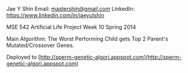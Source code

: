 Jae Y Shin
Email: mastershin@gmail.com
LinkedIn: https://www.linkedin.com/in/jaeyulshin

MSE 542 Artificial Life Project Week 10
Spring 2014

Main Algorithm: The Worst Performing Child gets Top 2 Parent's Mutated/Crossover Genes.

Deployed to [http://sperm-genetic-algori.appspot.com](http://sperm-genetic-algori.appspot.com)

